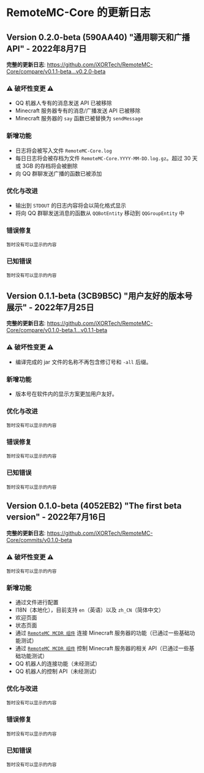 # RemoteMC-Core 的更新日志

## Version 0.2.0-beta (590AA40) "通用聊天和广播 API" - 2022年8月7日

**完整的更新日志**: https://github.com/iXORTech/RemoteMC-Core/compare/v0.1.1-beta...v0.2.0-beta

### :warning: 破坏性变更 :warning:

- QQ 机器人专有的消息发送 API 已被移除
- Minecraft 服务器专有的消息/广播发送 API 已被移除
- Minecraft 服务器的 `say` 函数已被替换为 `sendMessage`

### 新增功能

- 日志将会被写入文件 `RemoteMC-Core.log`
- 每日日志将会被存档为文件 `RemoteMC-Core.YYYY-MM-DD.log.gz`。超过 30 天或 3GB 的存档将会被删除
- 向 QQ 群聊发送广播的函数已被添加

### 优化与改进

- 输出到 `STDOUT` 的日志内容将会以简化格式显示
- 将向 QQ 群聊发送消息的函数从 `QQBotEntity` 移动到 `QQGroupEntity` 中

### 错误修复

`暂时没有可以显示的内容`

### 已知错误

`暂时没有可以显示的内容`

## Version 0.1.1-beta (3CB9B5C) "用户友好的版本号展示" - 2022年7月25日

**完整的更新日志**: https://github.com/iXORTech/RemoteMC-Core/compare/v0.1.0-beta.1...v0.1.1-beta

### :warning: 破坏性变更 :warning:

- 编译完成的 jar 文件的名称不再包含修订号和 `-all` 后缀。

### 新增功能

- 版本号在软件内的显示方案更加用户友好。

### 优化与改进

`暂时没有可以显示的内容`

### 错误修复

`暂时没有可以显示的内容`

### 已知错误

`暂时没有可以显示的内容`

## Version 0.1.0-beta (4052EB2) "The first beta version" - 2022年7月16日

**完整的更新日志**: https://github.com/iXORTech/RemoteMC-Core/commits/v0.1.0-beta

### :warning: 破坏性变更 :warning:

`暂时没有可以显示的内容`

### 新增功能

- 通过文件进行配置
- I18N（本地化），目前支持 `en`（英语）以及 `zh_CN`（简体中文）
- 欢迎页面
- 状态页面
- 通过 [`RemoteMC MCDR 组件`](https://github.com/iXORTech/RemoteMC-MCDR) 连接 Minecraft 服务器的功能（已通过一些基础功能测试）
- 通过 [`RemoteMC MCDR 组件`](https://github.com/iXORTech/RemoteMC-MCDR) 控制 Minecraft 服务器的相关 API（已通过一些基础功能测试）
- QQ 机器人的连接功能（未经测试）
- QQ 机器人的控制 API（未经测试）

### 优化与改进

`暂时没有可以显示的内容`

### 错误修复

`暂时没有可以显示的内容`

### 已知错误

`暂时没有可以显示的内容`
